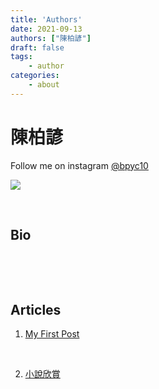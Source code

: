 ```yaml
---
title: 'Authors'
date: 2021-09-13
authors: ["陳柏諺"]
draft: false
tags: 
    - author
categories: 
    - about
---
```



# 陳柏諺
Follow me on instagram [@bpyc10](https://www.instagram.com/bpyc10/)

![](https://raw.githubusercontent.com/poyen16/iOSclub_hugo/master/content/posts/assets/download.jpg)


<p>&nbsp;</p>



## Bio
<p>&nbsp;</p>

<p>&nbsp;</p>



## Articles


1. [My First Post](https://poyen16.github.io/iOSclub_hugo/posts/first/) 

<p>&nbsp;</p>

2. [小說欣賞](https://poyen16.github.io/iOSclub_hugo/posts/mynovel/)



